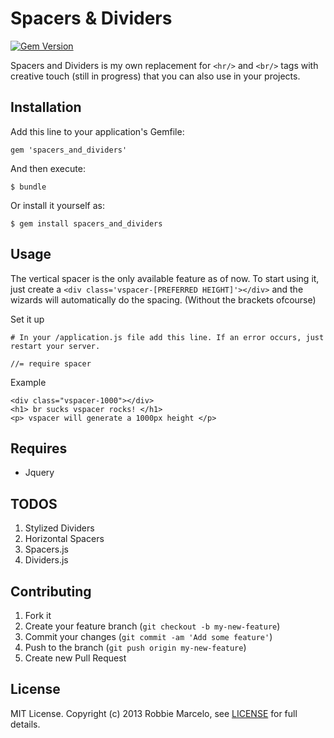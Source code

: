 # Spacers & Dividers

[![Gem Version](https://badge.fury.io/rb/spacers_and_dividers.png)](http://badge.fury.io/rb/spacers_and_dividers)

Spacers and Dividers is my own replacement for ```<hr/>``` and ```<br/>``` tags with creative touch (still in progress) that you can also use in your projects.

## Installation

Add this line to your application's Gemfile:

    gem 'spacers_and_dividers'

And then execute:

    $ bundle

Or install it yourself as:

    $ gem install spacers_and_dividers

## Usage

   The vertical spacer is the only available feature as of now.
   To start using it, just create a ```<div class='vspacer-[PREFERRED HEIGHT]'></div>``` and the
   wizards will automatically do the spacing. (Without the brackets ofcourse)

Set it up

    # In your /application.js file add this line. If an error occurs, just restart your server.
    
    //= require spacer
   
Example

    <div class="vspacer-1000"></div>
    <h1> br sucks vspacer rocks! </h1>
    <p> vspacer will generate a 1000px height </p>
        

## Requires

- Jquery

## TODOS

1. Stylized Dividers
2. Horizontal Spacers
3. Spacers.js
4. Dividers.js

## Contributing

1. Fork it
2. Create your feature branch (`git checkout -b my-new-feature`)
3. Commit your changes (`git commit -am 'Add some feature'`)
4. Push to the branch (`git push origin my-new-feature`)
5. Create new Pull Request

## License

  MIT License. Copyright (c) 2013 Robbie Marcelo, see [LICENSE] for full
  details.


[LICENSE]: http://github.com/rbmrclo/spacers_and_dividers/blob/master/LICENSE.txt
[DomReady]: https://code.google.com/p/domready/
